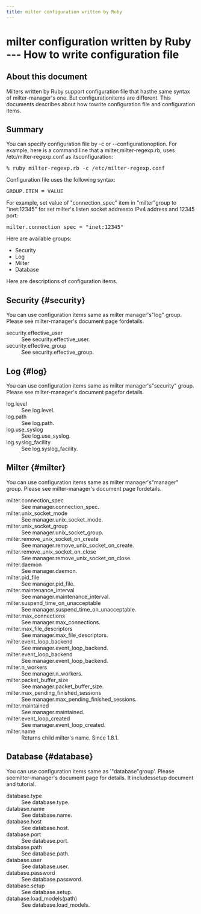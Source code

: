 ```yaml
---
title: milter configuration written by Ruby
---
```


# milter configuration written by Ruby --- How to write configuration file

## About this document

Milters written by Ruby support configuration file that hasthe same syntax of milter-manager's one. But configurationitems are different. This documents describes about how towrite configuration file and configuration items.

## Summary

You can specify configuration file by -c or --configurationoption. For example, here is a command line that a milter,milter-regexp.rb, uses /etc/milter-regexp.conf as itsconfiguration:

<pre>% ruby milter-regexp.rb -c /etc/milter-regexp.conf</pre>

Configuration file uses the following syntax:

<pre>GROUP.ITEM = VALUE</pre>

For example, set value of "connection_spec" item in "milter"group to "inet:12345" for set milter's listen socket addressto IPv4 address and 12345 port:

<pre>milter.connection_spec = "inet:12345"</pre>

Here are available groups:

* Security
* Log
* Milter
* Database

Here are descriptions of configuration items.

## Security {#security}

You can use configuration items same as milter manager's"log" group. Please see milter-manager's document page fordetails.

<dl>
<dt>security.effective_user</dt>
<dd>See security.effective_user.</dd>
<dt>security.effective_group</dt>
<dd>See security.effective_group.</dd></dl>

## Log {#log}

You can use configuration items same as milter manager's"security" group. Please see milter-manager's document pagefor details.

<dl>
<dt>log.level</dt>
<dd>See log.level.</dd>
<dt>log.path</dt>
<dd>See log.path.</dd>
<dt>log.use_syslog</dt>
<dd>See log.use_syslog.</dd>
<dt>log.syslog_facility</dt>
<dd>See log.syslog_facility.</dd></dl>

## Milter {#milter}

You can use configuration items same as milter manager's"manager" group. Please see milter-manager's document page fordetails.

<dl>
<dt>milter.connection_spec</dt>
<dd>See manager.connection_spec.</dd>
<dt>milter.unix_socket_mode</dt>
<dd>See manager.unix_socket_mode.</dd>
<dt>milter.unix_socket_group</dt>
<dd>See manager.unix_socket_group.</dd>
<dt>milter.remove_unix_socket_on_create</dt>
<dd>See manager.remove_unix_socket_on_create.</dd>
<dt>milter.remove_unix_socket_on_close</dt>
<dd>See manager.remove_unix_socket_on_close.</dd>
<dt>milter.daemon</dt>
<dd>See manager.daemon.</dd>
<dt>milter.pid_file</dt>
<dd>See manager.pid_file.</dd>
<dt>milter.maintenance_interval</dt>
<dd>See manager.maintenance_interval.</dd>
<dt>milter.suspend_time_on_unacceptable</dt>
<dd>See manager.suspend_time_on_unacceptable.</dd>
<dt>milter.max_connections</dt>
<dd>See manager.max_connections.</dd>
<dt>milter.max_file_descriptors</dt>
<dd>See manager.max_file_descriptors.</dd>
<dt>milter.event_loop_backend</dt>
<dd>See manager.event_loop_backend.</dd>
<dt>milter.event_loop_backend</dt>
<dd>See manager.event_loop_backend.</dd>
<dt>milter.n_workers</dt>
<dd>See manager.n_workers.</dd>
<dt>milter.packet_buffer_size</dt>
<dd>See manager.packet_buffer_size.</dd>
<dt>milter.max_pending_finished_sessions</dt>
<dd>See manager.max_pending_finished_sessions.</dd>
<dt>milter.maintained</dt>
<dd>See manager.maintained.</dd>
<dt>milter.event_loop_created</dt>
<dd>See manager.event_loop_created.</dd>
<dt>milter.name</dt>
<dd>Returns child milter's name. Since 1.8.1.</dd></dl>

## Database {#database}

You can use configuration items same as '"database"group'.  Please seemilter-manager's document page for details. It includessetup document and tutorial.

<dl>
<dt>database.type</dt>
<dd>See database.type.</dd>
<dt>database.name</dt>
<dd>See database.name.</dd>
<dt>database.host</dt>
<dd>See database.host.</dd>
<dt>database.port</dt>
<dd>See database.port.</dd>
<dt>database.path</dt>
<dd>See database.path.</dd>
<dt>database.user</dt>
<dd>See database.user.</dd>
<dt>database.password</dt>
<dd>See database.password.</dd>
<dt>database.setup</dt>
<dd>See database.setup.</dd>
<dt>database.load_models(path)</dt>
<dd>See database.load_models.</dd></dl>


